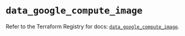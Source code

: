 # `data_google_compute_image`

Refer to the Terraform Registry for docs: [`data_google_compute_image`](https://registry.terraform.io/providers/drfaust92/google/4.16.4/docs/data-sources/compute_image).
